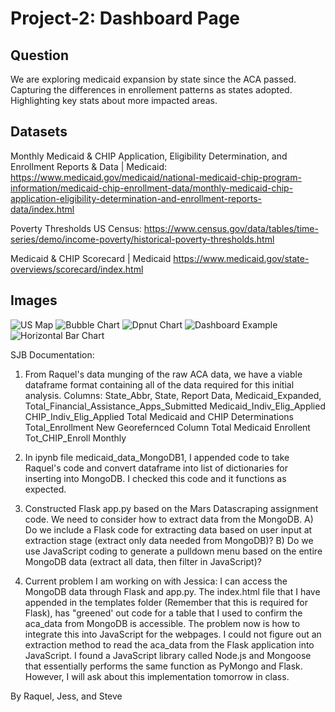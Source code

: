 # Project-2: Dashboard Page


## Question 
We are exploring medicaid expansion by state since the ACA passed. Capturing the differences in enrollement patterns as states adopted. Highlighting key stats about more impacted areas.

## Datasets

Monthly Medicaid & CHIP Application, Eligibility Determination, and Enrollment Reports & Data | Medicaid:
https://www.medicaid.gov/medicaid/national-medicaid-chip-program-information/medicaid-chip-enrollment-data/monthly-medicaid-chip-application-eligibility-determination-and-enrollment-reports-data/index.html

Poverty Thresholds US Census: 
https://www.census.gov/data/tables/time-series/demo/income-poverty/historical-poverty-thresholds.html

Medicaid & CHIP Scorecard | Medicaid
https://www.medicaid.gov/state-overviews/scorecard/index.html

## Images

![US Map](https://github.com/JessIsHere/Project-2/blob/master/Assets/Screen%20Shot%202020-02-13%20at%207.50.58%20PM.png)
![Bubble Chart](https://github.com/JessIsHere/Project-2/blob/master/Assets/Screen%20Shot%202020-02-13%20at%209.18.16%20PM.png)
![Dpnut Chart](https://github.com/JessIsHere/Project-2/blob/master/Assets/Screen%20Shot%202020-02-13%20at%209.20.11%20PM.png)
![Dashboard Example](https://github.com/JessIsHere/Project-2/blob/master/Assets/Screen%20Shot%202020-02-13%20at%209.26.39%20PM.png)
![Horizontal Bar Chart](https://github.com/JessIsHere/Project-2/blob/master/Assets/horizontal-bar-chart.gif)

SJB Documentation:
1. From Raquel's data munging of the raw ACA data, we have a viable dataframe format containing all of the data required for this initial analysis.
Columns:
State_Abbr, 
State, 
Report Data, 
Medicaid_Expanded, 
Total_Financial_Assistance_Apps_Submitted
Medicaid_Indiv_Elig_Applied
CHIP_Indiv_Elig_Applied
Total Medicaid and CHIP Determinations
Total_Enrollment
New Georefernced Column
Total Medicaid Enrollent
Tot_CHIP_Enroll
Monthly

2. In ipynb file medicaid_data_MongoDB1, I appended code to take Raquel's code and convert dataframe into list of dictionaries for inserting into MongoDB.
I checked this code and it functions as expected.

3. Constructed Flask app.py based on the Mars Datascraping assignment code. We need to consider how to extract data from the MongoDB. 
	A) Do we include a Flask code for extracting data based on user input at extraction stage (extract only data needed from MongoDB)?
	B) Do we use JavaScript coding to generate a pulldown menu based on the entire MongoDB data (extract all data, then filter in JavaScript)?
	
4. Current problem I am working on with Jessica: I can access the MongoDB data through Flask and app.py. The index.html file that I have appended in
the templates folder (Remember that this is required for Flask), has "greened' out code for a table that I used to confirm the aca_data from MongoDB
is accessible. The problem now is how to integrate this into JavaScript for the webpages. I could not figure out an extraction method to read the aca_data
from the Flask application into JavaScript. I found a JavaScript library called Node.js and Mongoose that essentially performs the same function as 
PyMongo and Flask. However, I will ask about this implementation tomorrow in class.	

By Raquel, Jess, and Steve
